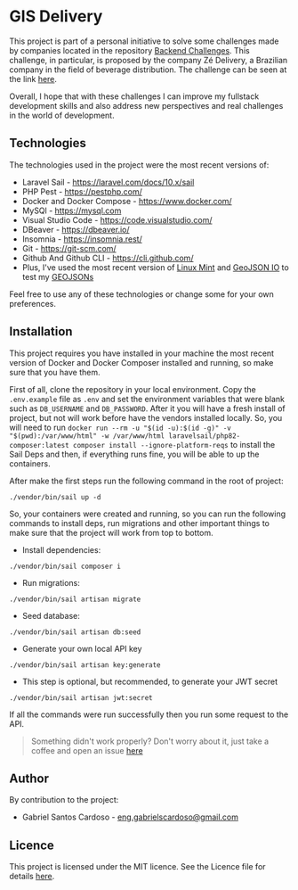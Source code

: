 # GIS Delivery

This project is part of a personal initiative to solve some challenges made by companies located in the repository [Backend Challenges](https://github.com/CollabCodeTech/backend-challenges). This challenge, in particular, is proposed by the company Zé Delivery, a Brazilian company in the field of beverage distribution. The challenge can be seen at the link [here](https://github.com/ZXVentures/ze-code-challenges/blob/master/backend.md).

Overall, I hope that with these challenges I can improve my fullstack development skills and also address new perspectives and real challenges in the world of development.

## Technologies

The technologies used in the project were the most recent versions of:

* Laravel Sail - https://laravel.com/docs/10.x/sail
* PHP Pest - https://pestphp.com/
* Docker and Docker Compose - https://www.docker.com/
* MySQl - https://mysql.com
* Visual Studio Code - https://code.visualstudio.com/
* DBeaver - https://dbeaver.io/
* Insomnia - https://insomnia.rest/
* Git - https://git-scm.com/
* Github And Github CLI - https://cli.github.com/
* Plus, I've used the most recent version of [Linux Mint](https://linuxmint.com/) and [GeoJSON IO](http://geojson.io/) to test my [GEOJSONs](https://en.wikipedia.org/wiki/GeoJSON)

Feel free to use any of these technologies or change some for your own preferences.

## Installation

This project requires you have installed in your machine the most recent version of Docker and  Docker Composer installed and running, so make sure that you have them.

First of all, clone the repository in your local environment. Copy the `.env.example` file as `.env` and set the environment variables that were blank such as `DB_USERNAME` and `DB_PASSWORD`. After it you will have a fresh install of project, but not will work before have the vendors installed locally. So, you will need to run `docker run --rm -u "$(id -u):$(id -g)" -v "$(pwd):/var/www/html" -w /var/www/html laravelsail/php82-composer:latest composer install --ignore-platform-reqs` to install the Sail Deps and then, if everything runs fine, you will be able to up the containers.

After make the first steps run the following command in the root of project:

```shell
./vendor/bin/sail up -d
```

So, your containers were created and running, so you can run the following commands to install deps, run migrations and other important things to make sure that the project will work from top to bottom.

* Install dependencies:

```shell
./vendor/bin/sail composer i
```

* Run migrations:

```shell
./vendor/bin/sail artisan migrate
```

* Seed database:

```shell
./vendor/bin/sail artisan db:seed
```

* Generate your own local API key

```shell
./vendor/bin/sail artisan key:generate
```

* This step is optional, but recommended, to generate your JWT secret

```shell
./vendor/bin/sail artisan jwt:secret
```

If all the commands were run successfully then you run some request to the API.

> Something didn't work properly? Don't worry about it, just take a coffee and open an issue [here](https://github.com/eng-gabrielscardoso/gis-delivery/issues/new)

## Author

By contribution to the project:

* Gabriel Santos Cardoso - eng.gabrielscardoso@gmail.com

## Licence

This project is licensed under the MIT licence. See the Licence file for details [here](LICENSE.md).
